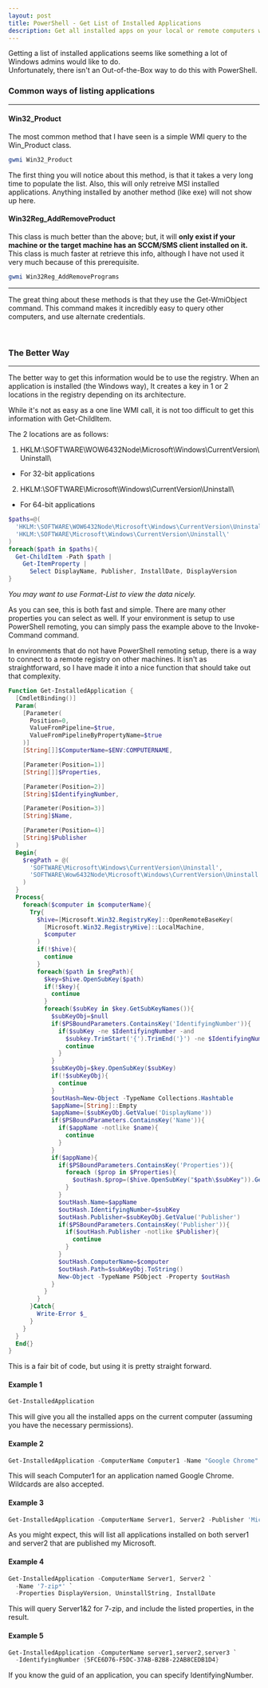 ```yaml
---
layout: post
title: PowerShell - Get List of Installed Applications
description: Get all installed apps on your local or remote computers with 1 PowerShell function
---
```


<p>
  Getting a list of installed applications seems like something 
  a lot of Windows admins would like to do.<br>
  Unfortunately, there isn't an Out-of-the-Box way to do this with PowerShell.
</p>

### Common ways of listing applications
-----

#### Win32_Product
<p>
  The most common method that I have seen is a simple WMI query to the
  Win_Product class.
</p>

```powershell
gwmi Win32_Product
```

<p>
  The first thing you will notice about this method, 
  is that it takes a very long time to populate the list.
  Also, this will only retreive MSI installed applications.
  Anything installed by another method (like exe) will not show up here.
</p>

#### Win32Reg_AddRemoveProduct
This class is much better than the above; but,
it will **only exist if your machine or the target machine has
an SCCM/SMS client installed on it.**<br>
This class is much faster at retrieve this info, 
although I have not used it very much because of this prerequisite.

```powershell
gwmi Win32Reg_AddRemovePrograms
```

------
<p>
  The great thing about these methods is that they use the
  Get-WmiObject command.
  This command makes it incredibly easy to query other computers,
  and use alternate credentials.
</p>

<br>

### The Better Way
-----
<p>
  The better way to get this information would be to use the registry.
  When an application is installed (the Windows way), 
  It creates a key in 1 or 2 locations in the registry
  depending on its architecture.
</p>

<p>
  While it's not as easy as a one line WMI call, 
  it is not too difficult to get this information with Get-ChildItem.
</p>
The 2 locations are as follows:

1. HKLM:\SOFTWARE\WOW6432Node\Microsoft\Windows\CurrentVersion\Uninstall\ 
  * For 32-bit applications
2. HKLM:\SOFTWARE\Microsoft\Windows\CurrentVersion\Uninstall\
  * For 64-bit applications

```powershell
$paths=@(
  'HKLM:\SOFTWARE\WOW6432Node\Microsoft\Windows\CurrentVersion\Uninstall\',
  'HKLM:\SOFTWARE\Microsoft\Windows\CurrentVersion\Uninstall\'
)
foreach($path in $paths){
  Get-ChildItem -Path $path | 
    Get-ItemProperty | 
      Select DisplayName, Publisher, InstallDate, DisplayVersion
}
```
*You may want to use Format-List to view the data nicely.*
<br>

<p>
  As you can see, this is both fast and simple.
  There are many other properties you can select as well.
  If your environment is setup to use PowerShell remoting,
  you can simply pass the example above to the Invoke-Command command.
</p>

<p>
  In environments that do not have PowerShell remoting setup,
  there is a way to connect to a remote registry on other machines.
  It isn't as straightforward, so I have made it into a nice function
  that should take out that complexity.
</p>

```powershell
Function Get-InstalledApplication {
  [CmdletBinding()]
  Param(
    [Parameter(
      Position=0,
      ValueFromPipeline=$true,
      ValueFromPipelineByPropertyName=$true
    )]
    [String[]]$ComputerName=$ENV:COMPUTERNAME,

    [Parameter(Position=1)]
    [String[]]$Properties,

    [Parameter(Position=2)]
    [String]$IdentifyingNumber,

    [Parameter(Position=3)]
    [String]$Name,

    [Parameter(Position=4)]
    [String]$Publisher
  )
  Begin{
    $regPath = @(
      'SOFTWARE\Microsoft\Windows\CurrentVersion\Uninstall',
      'SOFTWARE\Wow6432Node\Microsoft\Windows\CurrentVersion\Uninstall'
    )
  }
  Process{
    foreach($computer in $computerName){
      Try{
        $hive=[Microsoft.Win32.RegistryKey]::OpenRemoteBaseKey(
          [Microsoft.Win32.RegistryHive]::LocalMachine, 
          $computer
        )
        if(!$hive){
          continue
        }
        foreach($path in $regPath){
          $key=$hive.OpenSubKey($path)
          if(!$key){
            continue
          }
          foreach($subKey in $key.GetSubKeyNames()){
            $subKeyObj=$null
            if($PSBoundParameters.ContainsKey('IdentifyingNumber')){
              if($subKey -ne $IdentifyingNumber -and 
                $subkey.TrimStart('{').TrimEnd('}') -ne $IdentifyingNumber){
                continue
              }
            }
            $subKeyObj=$key.OpenSubKey($subKey)
            if(!$subKeyObj){
              continue
            }
            $outHash=New-Object -TypeName Collections.Hashtable
            $appName=[String]::Empty
            $appName=($subKeyObj.GetValue('DisplayName'))
            if($PSBoundParameters.ContainsKey('Name')){
              if($appName -notlike $name){
                continue
              }
            }
            if($appName){
              if($PSBoundParameters.ContainsKey('Properties')){
                foreach ($prop in $Properties){
                  $outHash.$prop=($hive.OpenSubKey("$path\$subKey")).GetValue($prop)
                }
              }
              $outHash.Name=$appName
              $outHash.IdentifyingNumber=$subKey
              $outHash.Publisher=$subKeyObj.GetValue('Publisher')
              if($PSBoundParameters.ContainsKey('Publisher')){
                if($outHash.Publisher -notlike $Publisher){
                  continue
                }
              }
              $outHash.ComputerName=$computer
              $outHash.Path=$subKeyObj.ToString()
              New-Object -TypeName PSObject -Property $outHash
            }
          }
        }
      }Catch{
        Write-Error $_
      }
    }
  }
  End{}
}
```

This is a fair bit of code, but using it is pretty straight forward.

#### Example 1
```powershell
Get-InstalledApplication
```
This will give you all the installed apps on the current computer
(assuming you have the necessary permissions).

#### Example 2
```powershell
Get-InstalledApplication -ComputerName Computer1 -Name "Google Chrome"
```
This will seach Computer1 for an application named Google Chrome.
Wildcards are also accepted.

#### Example 3
```powershell
Get-InstalledApplication -ComputerName Server1, Server2 -Publisher 'Microsoft*'
```
As you might expect, this will list all applications installed on both
server1 and server2 that are published my Microsoft.

#### Example 4
```powershell
Get-InstalledApplication -ComputerName Server1, Server2 `
  -Name '7-zip*' `
  -Properties DisplayVersion, UninstallString, InstallDate
```
This will query Server1&2 for 7-zip, and include the listed properties,
in the result.

#### Example 5
```powershell
Get-InstalledApplication -ComputerName server1,server2,server3 `
  -IdentifyingNumber {5FCE6D76-F5DC-37AB-B2B8-22AB8CEDB1D4}
```
If you know the guid of an application, you can specify IdentifyingNumber.
